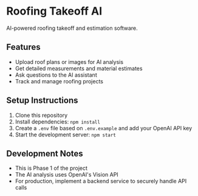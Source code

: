 # Roofing Takeoff AI

AI-powered roofing takeoff and estimation software.

## Features

- Upload roof plans or images for AI analysis
- Get detailed measurements and material estimates
- Ask questions to the AI assistant
- Track and manage roofing projects

## Setup Instructions

1. Clone this repository
2. Install dependencies: `npm install`
3. Create a `.env` file based on `.env.example` and add your OpenAI API key
4. Start the development server: `npm start`

## Development Notes

- This is Phase 1 of the project
- The AI analysis uses OpenAI's Vision API
- For production, implement a backend service to securely handle API calls
